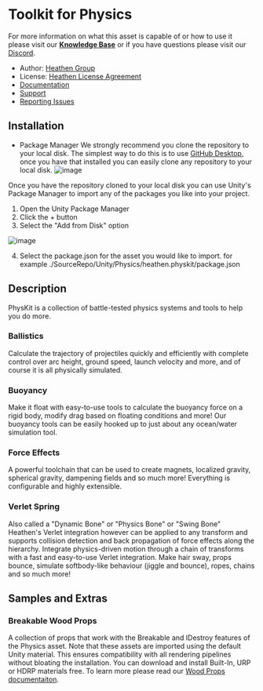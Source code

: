 # Toolkit for Physics

For more information on what this asset is capable of or how to use it please visit our **[Knowledge Base](https://kb.heathenengineering.com/assets/physkit)** or if you have questions please visit our [Discord](https://discord.gg/6X3xrRc).

* Author: [Heathen Group](https://www.heathen.group)
* License: [Heathen License Agreement](https://github.com/heathen-engineering/SourceRepo/blob/main/LICENSE.md)
* [Documentation](https://kb.heathenengineering.com/assets/physkit)
* [Support](https://discord.gg/6X3xrRc)
* [Reporting Issues](https://github.com/heathen-engineering/SourceRepo/issues)
  
## Installation
* Package Manager
We strongly recommend you clone the repository to your local disk. The simplest way to do this is to use [GitHub Desktop](https://desktop.github.com/), once you have that installed you can easily clone any repository to your local disk.
![image](https://user-images.githubusercontent.com/31243736/215474459-458b8908-ea90-4163-812d-cf135e02d840.png)

Once you have the repository cloned to your local disk you can use Unity's Package Manager to import any of the packages you like into your project.

1. Open the Unity Package Manager
2. Click the + button
3. Select the "Add from Disk" option

![image](https://user-images.githubusercontent.com/31243736/215474968-4bbe88b6-f2ec-448e-a7cc-d6667b95b4b3.png)

4. Select the package.json for the asset you would like to import. for example ./SourceRepo/Unity/Physics/heathen.physkit/package.json

## Description
PhysKit is a collection of battle-tested physics systems and tools to help you do more.

### Ballistics
Calculate the trajectory of projectiles quickly and efficiently with complete control over arc height, ground speed, launch velocity and more, and of course it is all physically simulated.

### Buoyancy
Make it float with easy-to-use tools to calculate the buoyancy force on a rigid body, modify drag based on floating conditions and more! Our buoyancy tools can be easily hooked up to just about any ocean/water simulation tool.

### Force Effects
A powerful toolchain that can be used to create magnets, localized gravity, spherical gravity, dampening fields and so much more! Everything is configurable and highly extensible.

### Verlet Spring
Also called a "Dynamic Bone" or "Physics Bone" or "Swing Bone" Heathen's Verlet integration however can be applied to any transform and supports collision detection and back propagation of force effects along the hierarchy. Integrate physics-driven motion through a chain of transforms with a fast and easy-to-use Verlet integration. Make hair sway, props bounce, simulate softbody-like behaviour (jiggle and bounce), ropes, chains and so much more!

## Samples and Extras
### Breakable Wood Props
A collection of props that work with the Breakable and IDestroy features of the Physics asset. Note that these assets are imported using the default Unity material. This ensures compatibility with all rendering pipelines without bloating the installation. You can download and install Built-In, URP or HDRP materials free. To learn more please read our [Wood Props documentaiton](https://kb.heathenengineering.com/assets/art-assets/breakable/wood-props).



